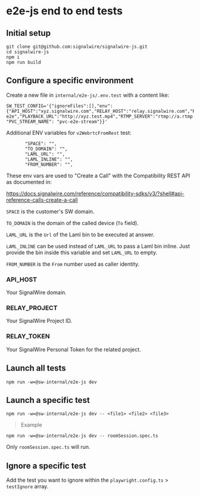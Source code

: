 # e2e-js end to end tests

## Initial setup

```
git clone git@github.com:signalwire/signalwire-js.git
cd signalwire-js
npm i
npm run build
```

## Configure a specific environment

Create a new file in `internal/e2e-js/.env.test` with a content like:

```
SW_TEST_CONFIG='{"ignoreFiles":[],"env":{"API_HOST":"xyz.signalwire.com","RELAY_HOST":"relay.signalwire.com","RELAY_PROJECT":"xyz","RELAY_TOKEN":"PTxyz","VOICE_CONTEXT":"office","VOICE_DIAL_FROM_NUMBER":"+1111111111","VOICE_DIAL_TO_NUMBER":"+111111111","VOICE_CONNECT_TO_NUMBER":"+111111111111","VOICE_CONNECT_CONTEXT":"office","MESSAGING_FROM_NUMBER":"+10000000000","MESSAGING_TO_NUMBER":"+10000000001","MESSAGING_CONTEXT":"messaging-e2e","PLAYBACK_URL":"http://xyz.test.mp4","RTMP_SERVER":"rtmp://a.rtmp.youtube.com/live2/","RTMP_STREAM_NAME":"someName","STREAM_CHECK_URL":"https://rtmp.example.com/stats","PVC_RTMP_SERVER":"rtmp://rtmp.example.com/live/", "PVC_STREAM_NAME": "pvc-e2e-stream"}}'
```

Additional ENV variables for `v2WebrtcFromRest` test:
```
       "SPACE": "",
       "TO_DOMAIN": "",
       "LAML_URL": "",
       "LAML_INLINE": "",
       "FROM_NUMBER": "",
```
These env vars are used to "Create a Call" with the Compatibility REST API as documented in:

https://docs.signalwire.com/reference/compatibility-sdks/v3/?shell#api-reference-calls-create-a-call

`SPACE` is the customer's SW domain.

`TO_DOMAIN` is the domain of the called device (`To` field).

`LAML_URL` is the `Url` of the Laml bin to be executed at answer.

`LAML_INLINE` can be used instead of `LAML_URL` to pass a Laml bin inline. Just provide the bin inside this variable and set `LAML_URL` to empty.

`FROM_NUMBER` is the `From` number used as caller identity.

### API_HOST

Your SignalWire domain.

### RELAY_PROJECT

Your SignalWire Project ID.

### RELAY_TOKEN

Your SignalWire Personal Token for the related project.

## Launch all tests

```
npm run -w=@sw-internal/e2e-js dev
```

## Launch a specific test

```
npm run -w=@sw-internal/e2e-js dev -- <file1> <file2> <file3>
```

> Example

```
npm run -w=@sw-internal/e2e-js dev -- roomSession.spec.ts
```

Only `roomSession.spec.ts` will run.

## Ignore a specific test

Add the test you want to ignore within the `playwright.config.ts` > `testIgnore` array.
